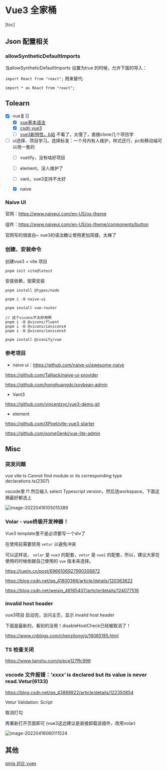 # Vue3 全家桶

[toc]



## Json 配置相关

### allowSyntheticDefaultImports

当allowSyntheticDefaultImports 设置为true 的时候，允许下面的导入：

`import React from "react";`
 用来替代:

```
import * as React from "react";
```



## Tolearn

- [x] vue复习
  - [x] [vue基本语法](https://www.runoob.com/vue3/vue3-tutorial.html)
  - [x] [csdn vue3](https://blog.csdn.net/qq1195566313/article/details/122768533?ops_request_misc=%257B%2522request%255Fid%2522%253A%2522165006722516780269878741%2522%252C%2522scm%2522%253A%252220140713.130102334.pc%255Fall.%2522%257D&request_id=165006722516780269878741&biz_id=0&utm_medium=distribute.pc_search_result.none-task-blog-2~all~first_rank_ecpm_v1~rank_v31_ecpm-1-122768533.142^v9^pc_search_result_cache,157^v4^control&utm_term=%E5%B0%8F%E6%BB%A1&spm=1018.2226.3001.4187)
  - [ ] [vue3新特性，b站](https://www.bilibili.com/video/BV1dS4y1y7vd?p=7&spm_id_from=333.1007.top_right_bar_window_history.content.click) 不看了，太慢了，直接clone几个项目学
- [ ] ui选择、项目学习。选择标准：一个月内有人维护，样式还行，pc和移动端可以用一套的
  - [ ] vuetify，没有啥好项目
  - [ ] element，没人维护了
  - [ ] vant，vue3支持不太好
  - [x] naive



### Naive UI 

官网：https://www.naiveui.com/en-US/os-theme

组件：https://www.naiveui.com/en-US/os-theme/components/button

官网写的很直白~ vue3的语法糖让使用更加简捷。太棒了





### 创建、安装命令

创建vue3 + vite 项目

```
pnpm init vite@latest
```

安装依赖，按需安装

```
pnpm install @types/node

pnpm i -D naive-ui

pnpm install vue-router

// 这个vicons不太好用啊
pnpm i -D @vicons/fluent
pnpm i -D @vicons/ionicons4
pnpm i -D @vicons/ionicons5

pnpm install @iconify/vue 
```











### 参考项目

- naive ui：https://github.com/naive-ui/awesome-naive

https://github.com/Talljack/naive-ui-provider

https://github.com/honghuangdc/soybean-admin

- Vant3 

https://github.com/vincentzyc/vue3-demo.git

- element

https://github.com/XPoet/vite-vue3-starter

https://github.com/someGenki/vue-lite-admin



## Misc

### 突发问题

vue vite ts Cannot find module   or its corresponding type declarations.ts(2307)

vscode里 f1 然后输入 select Typescript version，然后选workspace，下面这俩最好都选上

![image-20220416105015389](https://gitee.com/vacrain/typora_img/raw/master/assets/imgs/2021/2022-04-16_10-50-15_image-20220416105015389.png)



### Volar - vue终极开发神器！ 

Vue3 template里不是必须要写一个div了

在使用前需要禁用 `vetur` 以避免冲突

可以这样说， `volar` 是 `vue3` 的配套，`vetur` 是 `vue2` 的配套，所以，建议大家在使用的时候依据自己使用的 `vue` 版本来选择。

https://juejin.cn/post/6966106927990308872

https://blog.csdn.net/qq_41800366/article/details/120363622

https://blog.csdn.net/weixin_48165407/article/details/124077516



### invalid host header

vue3项目 启动完，访问主页，显示 invalid host header

下面是最新的，看别的没用！disableHostCheck已经被取消了！

https://www.cnblogs.com/chenzilong/p/16065185.html



### TS 检查关闭

https://www.jianshu.com/p/ece127ffc996



### vscode 文件报错：‘xxxx‘ is declared but its value is never read.Vetur(6133)

https://blog.csdn.net/qq_43869822/article/details/122350854

Vetur Validation: Script

取消打勾

再重新打开页面即可 (vue3这边建议是直接卸载该插件，改用volar)

![image-20220416060111524](https://gitee.com/vacrain/typora_img/raw/master/assets/imgs/2021/2022-04-16_14-24-54_2022-04-16_06-01-11_image-20220416060111524.png)

## 其他

[pinia 对比 vuex ](https://blog.csdn.net/duninet/article/details/118945362)

